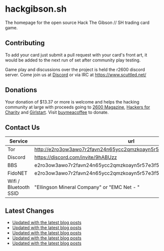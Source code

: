 # hackgibson.sh
The homepage for the open source Hack The Gibson // SH trading card game.


## Contributing

To add your card just submit a pull request with your card's front art, it would be added to the next run of set after community play testing.

Game play and discussions over the project is held the r2600 discord server. Come join us at [Discord](https://discord.com/invite/9hABUzz) or via IRC at https://www.scuttled.net/


## Donations

Your donation of $13.37 or more is welcome and helps the hacking community at large with proceeds going to [2600 Magazine](https://2600.com/), [Hackers for Charity](https://hackersforcharity.org) and [Girlstart](https://girlstart.org).  Visit [buymeacoffee](https://www.buymeacoffee.com/hackgibson.sh) to donate.


## Contact Us

Service | url
-|-
Tor | http://e2ro3ow3awo7r2favn24n65ycc2qmzkoayn5r57e3f56nvjwdcgg32ad.onion
Discord | https://discord.com/invite/9hABUzz
BBS | e2ro3ow3awo7r2favn24n65ycc2qmzkoayn5r57e3f56nvjwdcgg32ad.onion:23
FidoNET | e2ro3ow3awo7r2favn24n65ycc2qmzkoayn5r57e3f56nvjwdcgg32ad.onion:24554
Wifi / Bluetooth SSID | "Ellingson Mineral Company" or "EMC Net - <fidonet address>"

## Latest Changes
<!-- BLOG-POST-LIST:START -->
- [Updated with the latest blog posts](https://github.com/DFW2600/hackgibson.sh/commit/43a499e38c72e0388116db7ac0ebe2140d0327a9)
- [Updated with the latest blog posts](https://github.com/DFW2600/hackgibson.sh/commit/f6abbf95d11e8a56f618043df51c06a7403631bb)
- [Updated with the latest blog posts](https://github.com/DFW2600/hackgibson.sh/commit/fa7c79494c1bf0fd35bdcc10de60f9d87b22f5ab)
- [Updated with the latest blog posts](https://github.com/DFW2600/hackgibson.sh/commit/6d50f4e14d20d3921146a8c71b9167efbbfc1c31)
- [Updated with the latest blog posts](https://github.com/DFW2600/hackgibson.sh/commit/465470f5f5a3549f489986c06609398aa229972c)
<!-- BLOG-POST-LIST:END -->
